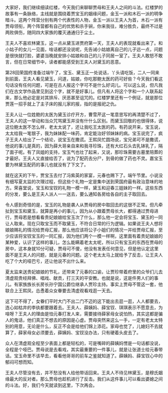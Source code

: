 
大家好，我们继续细读红楼，今天我们来聊聊贾母和王夫人之间的斗法。红楼梦的故事有一条脉络，主线就是围绕着贾宝玉的姻缘问题，金玉一派和木石一派的明争暗斗。这两个阵营分别有两个代表性的人物，金玉一派以王夫人为首，木石一派有贾母领衔，两个阵营都有自己的优势和杀手锏，你来我往，难分胜负，最终不过是两败俱伤，随同四大家族的覆灭通通归于尘土。

王夫人不喜欢林黛玉，这一点从黛玉进贾府第一天，王夫人的表现就看出来了。和小姑子的女儿一见面，啥话都还没说呢，先告诫小姑娘离自己的儿子远一点，问题是很快就打脸，婆婆当晚就安排小姑娘和自己的儿子同居一室了。王夫人敢怒不敢言，但在日常细节中，读者都能感受到王夫人对黛玉的恶意。

第28回荣国府准备过端午了，宝玉、黛玉正一处说话，丫头请吃饭，二人一同来到前面，王夫人看见黛玉，问道，姑娘，你吃那鲍太医的药可好些？今天我们看这句话没有任何问题，可是在古人报这个字可不是什么好词儿。可以这么说，但凡我们在古文学作品里见到这个字，就不是好事儿。但凡有人将这个字和一个人联系起来，那么他必定是对其排斥、厌恶甚至诅咒的。红楼梦里还有一个例证，就是那位贾莲一招手就上了主子床的报儿家的报，指的是报祀之仇。

王夫人让一位姓鲍的太医为黛玉诊疗开方，曹雪芹这一笔意思写的再清楚不过了，王夫人的这一举动和当众咒骂黛玉并没有什什么区别。而黛玉回敬的也很得体，说这位鲍太医不怎么样，老太太说了，还让我吃王太医的药。有药说开来，宝玉说，太太给我一笔银子，我为妹妹配一味药，肯定能治好邻妹妹的病。宝玉说完了，疯子王夫人给出了一个结论，说宝玉在撒谎。王熙凤忙圆场说，宝兄弟可不是撒谎，他说的事儿是真的，因为薛大哥亲自来和我寻珍珠，还有大红石头去乳钵乳了，隔了面子呢。有了凤姐的支持，宝玉气也壮了起来，又说，那珍珠需要古墓里陪葬的才最好。王夫人又直接给否了，说为了配药去分尸，到骨的做了药也不灵。嘉宝玉要为林黛玉配药的事儿也就没有了下文了。

就在这天的下午，贾宝玉去付了冯紫英的家宴，元春也赐下了。端午节里。小说没有细写夏太监的次理过程，但这些个礼物一定是集中送到荣国府最有政治意味的地方。荣喜堂说，宝玉和宝钗的礼物一模一样，黛玉和迎春三姐妹的一样。这些东西的分发，要么是王夫人派人一一送去，要么通知各房给各自的主子取回去。

令人感到奇怪的是，宝玉的礼物是袭人从贾母的房中取回去的这很不正常。但凡牵扯到宝玉和黛玉，就算是再小的事儿，因为从小跟着贾母长大，都得通过贾母进行，贾母若是想看看贵妃娘娘给宝玉次了什么，那么他一定会将宝玉、黛玉的一同让人取来。现在只取宝玉而不取黛玉，不符合日常的行为逻辑。如果说王夫人想将娘娘赐礼的情况给贾母汇报，那么他应该将公子小姐们的情况一并给贾母汇报，至少应该将宝钗宝玉的一同汇报，因为他们两个一模一样啊，这里面有着贵妃娘娘的某种爱，认识了这样的事儿，怎么能瞒着老太太呢，所以只有宝玉的东西在贾母的房中，这本身就10分可疑，贾母可不傻，他没有发表任何意见，但是他认定这里面不是王夫人的问题，就是元春的问题。这个老太太马上就给予了反击，让王夫人吃了个大的哑巴亏，还让他说不出什么来。

夏太监来送贵妃娘娘的节礼，还带来了元春的口谕，让贾珍带着府里的众爷们儿去清虚观贵经拜佛、唱戏、献贡，打三天的平安教。也就是说，这是件男人们的事儿。有家族族长长房长孙宁国公爵位继承人贾珍主持。事实上贾母不管这一套，他联合上王熙凤，怂恿着众女眷要去清虚观看戏逛一天去。

这下可不得了，女眷们平时大门不出二门不迈的这下能出去逛一逛，人人都要去，连心如枯井的李纨都要跟着去。王夫人、薛姨妈、薛宝钗、琪琪表示不愿意去，为啥呀？王夫人的理由是怕元春打发人来，需要接待薛家母女说怕热，其实这都是骗人的鬼话，他们真正不想去的原因是心虚。贾母突然来这么一手，一定有老太太特别的用意，无论是什么，反正不会是给他们锦上添花。家母也觉了，儿媳妇不去就算了，薛家母女必须要去，薛姨妈、宝钗没办法，只有硬着头皮去了。

众人在清虚观全程至少表面上都是轻松的，可是嘴碎的薛姨妈愣是一句话都没说，全程是个哑巴。贾母说是去看戏，其实最重要的一件事儿，就是让张道士给元春带话。宝玉命里不该早去，看看他哥哥的前车之鉴就知道了。薛姨妈、薛宝钗心中的郁闷可想而知。

王夫人尽管没有去，并不愁没有人给他带话回来。王夫人不待见林黛玉，是穆氏姻缘最大的反对者。那么贾母也趁机进行了反击。我们从这件事儿可以看出婆媳之间的斗法。好，我们今天就读到这里，下次再会。


